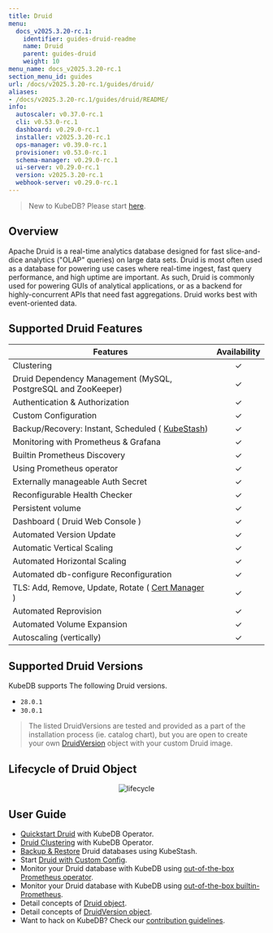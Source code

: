 ```yaml
---
title: Druid
menu:
  docs_v2025.3.20-rc.1:
    identifier: guides-druid-readme
    name: Druid
    parent: guides-druid
    weight: 10
menu_name: docs_v2025.3.20-rc.1
section_menu_id: guides
url: /docs/v2025.3.20-rc.1/guides/druid/
aliases:
- /docs/v2025.3.20-rc.1/guides/druid/README/
info:
  autoscaler: v0.37.0-rc.1
  cli: v0.53.0-rc.1
  dashboard: v0.29.0-rc.1
  installer: v2025.3.20-rc.1
  ops-manager: v0.39.0-rc.1
  provisioner: v0.53.0-rc.1
  schema-manager: v0.29.0-rc.1
  ui-server: v0.29.0-rc.1
  version: v2025.3.20-rc.1
  webhook-server: v0.29.0-rc.1
---
```


> New to KubeDB? Please start [here](/docs/v2025.3.20-rc.1/README).

## Overview

Apache Druid is a real-time analytics database designed for fast slice-and-dice analytics ("OLAP" queries) on large data sets. Druid is most often used as a database for powering use cases where real-time ingest, fast query performance, and high uptime are important. As such, Druid is commonly used for powering GUIs of analytical applications, or as a backend for highly-concurrent APIs that need fast aggregations. Druid works best with event-oriented data.

## Supported Druid Features


| Features                                                                           | Availability |
|------------------------------------------------------------------------------------|:-----:|
| Clustering                                                                         |   &#10003; |
| Druid Dependency Management (MySQL, PostgreSQL and ZooKeeper)                      |   &#10003; |
| Authentication & Authorization                                                     |   &#10003; |
| Custom Configuration                                                               |   &#10003; |
| Backup/Recovery: Instant, Scheduled ( [KubeStash](https://kubestash.com/))         |   &#10003; |
| Monitoring with Prometheus & Grafana                                               |   &#10003; |
| Builtin Prometheus Discovery                                                       |   &#10003; |
| Using Prometheus operator                                                          |   &#10003; |
| Externally manageable Auth Secret                                                  |   &#10003; |
| Reconfigurable Health Checker                                                      |   &#10003; |
| Persistent volume                                                                  |   &#10003; | 
| Dashboard ( Druid Web Console )                                                    |   &#10003; |
| Automated Version Update                                                           |  &#10003;  |
| Automatic Vertical Scaling                                                         |  &#10003;  |
| Automated Horizontal Scaling                                                       |  &#10003;  |
| Automated db-configure Reconfiguration                                             |  &#10003;  |
| TLS: Add, Remove, Update, Rotate ( [Cert Manager](https://cert-manager.io/docs/) ) |  &#10003;  |
| Automated Reprovision                                                              |  &#10003;  |
| Automated Volume Expansion                                                         |  &#10003;  |
| Autoscaling (vertically)                                                           |  &#10003;  |

## Supported Druid Versions

KubeDB supports The following Druid versions.
- `28.0.1`
- `30.0.1`

> The listed DruidVersions are tested and provided as a part of the installation process (ie. catalog chart), but you are open to create your own [DruidVersion](/docs/v2025.3.20-rc.1/guides/druid/concepts/druidversion) object with your custom Druid image.

## Lifecycle of Druid Object

<!---
ref : https://cacoo.com/diagrams/bbB63L6KRIbPLl95/9A5B0
--->

<p align="center">
<img alt="lifecycle"  src="/docs/v2025.3.20-rc.1/images/druid/Druid-CRD-Lifecycle.png">
</p>

## User Guide 
- [Quickstart Druid](/docs/v2025.3.20-rc.1/guides/druid/quickstart/guide/) with KubeDB Operator.
- [Druid Clustering](/docs/v2025.3.20-rc.1/guides/druid/clustering/overview/) with KubeDB Operator.
- [Backup & Restore](/docs/v2025.3.20-rc.1/guides/druid/backup/overview/) Druid databases using KubeStash.
- Start [Druid with Custom Config](/docs/v2025.3.20-rc.1/guides/druid/configuration/_index).
- Monitor your Druid database with KubeDB using [out-of-the-box Prometheus operator](/docs/v2025.3.20-rc.1/guides/druid/monitoring/using-prometheus-operator).
- Monitor your Druid database with KubeDB using [out-of-the-box builtin-Prometheus](/docs/v2025.3.20-rc.1/guides/druid/monitoring/using-builtin-prometheus).
- Detail concepts of [Druid object](/docs/v2025.3.20-rc.1/guides/druid/concepts/druid).
- Detail concepts of [DruidVersion object](/docs/v2025.3.20-rc.1/guides/druid/concepts/druidversion).
- Want to hack on KubeDB? Check our [contribution guidelines](/docs/v2025.3.20-rc.1/CONTRIBUTING).